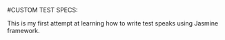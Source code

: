 #CUSTOM TEST SPECS:

This is my first attempt at learning how to write test speaks using Jasmine framework.

